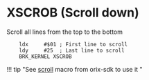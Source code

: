# XSCROB (Scroll down)

Scroll all lines from the top to the bottom

```ca65
    ldx     #$01 ; First line to scroll
    ldy     #25  ; Last line to scroll
    BRK_KERNEL XSCROB
```

!!! tip "See [scroll](../../../home/orixsdk_macros/scroll) macro from orix-sdk to use it "

